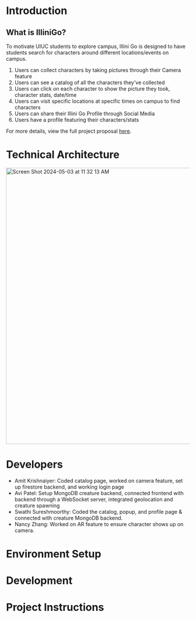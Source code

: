 # Introduction
## What is IlliniGo?
To motivate UIUC students to explore campus, Illini Go is designed to have students search for characters around different locations/events on campus.  
1. Users can collect characters by taking pictures through their Camera feature
2. Users can see a catalog of all the characters they’ve collected
3. Users can click on each character to show the picture they took, character stats, date/time
4. Users can visit specific locations at specific times on campus to find characters
5. Users can share their Illini Go Profile through Social Media
6. Users have a profile featuring their characters/stats

For more details, view the full project proposal [here](https://docs.google.com/document/d/1slKM237nGD-buleqnrqS6dpXHI97-UDuMuj4mf_VAUQ/edit?usp=sharing).

# Technical Architecture 
<img width="756" alt="Screen Shot 2024-05-03 at 11 32 13 AM" src="https://github.com/CS222-UIUC-SP24/group-project-team-80/assets/113697373/58264943-2d97-4983-87ab-63edac3a318d">

# Developers
* Amit Krishnaiyer: Coded catalog page, worked on camera feature, set up firestore backend, and working login page
* Avi Patel: Setup MongoDB creature backend, connected frontend with backend through a WebSocket server, integrated geolocation and creature spawning
* Swathi Sureshmoorthy: Coded the catalog, popup, and profile page & connected with creature MongoDB backend.
* Nancy Zhang: Worked on AR feature to ensure character shows up on camera.


# Environment Setup
# Development
# Project Instructions
